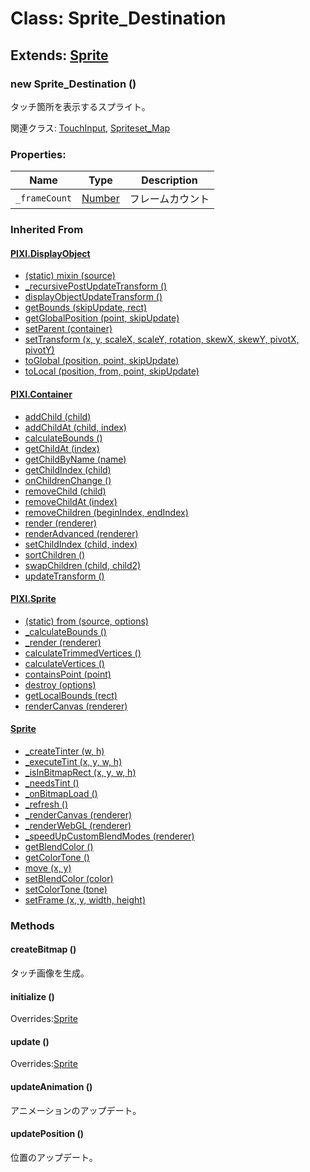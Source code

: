 # Class: Sprite_Destination

## Extends: [Sprite](Sprite.md)

### new Sprite_Destination ()

タッチ箇所を表示するスプライト。

関連クラス: [TouchInput](TouchInput.md), [Spriteset_Map](Spriteset_Map.md)

### Properties:

| Name          | Type                | Description      |
| ------------- | ------------------- | ---------------- |
| `_frameCount` | [Number](Number.md) | フレームカウント |

### Inherited From

#### [PIXI.DisplayObject](PIXI.DisplayObject.md)

- [(static) mixin (source)](PIXI.DisplayObject.md#static-mixin-source)
- [\_recursivePostUpdateTransform ()](PIXI.DisplayObject.md#_recursivepostupdatetransform-)
- [displayObjectUpdateTransform ()](PIXI.DisplayObject.md#displayobjectupdatetransform-)
- [getBounds (skipUpdate, rect)](PIXI.DisplayObject.md#getbounds-skipupdate-rect--pixirectangle)
- [getGlobalPosition (point, skipUpdate)](PIXI.DisplayObject.md#getglobalposition-point-skipupdate--pixipoint)
- [setParent (container)](PIXI.DisplayObject.md#setparent-container--pixicontainer)
- [setTransform (x, y, scaleX, scaleY, rotation, skewX, skewY, pivotX, pivotY)](PIXI.DisplayObject.md#settransform-x-y-scalex-scaley-rotation-skewx-skewy-pivotx-pivoty--pixidisplayobject)
- [toGlobal (position, point, skipUpdate)](PIXI.DisplayObject.md#toglobal-position-point-skipupdate--pixipoint)
- [toLocal (position, from, point, skipUpdate)](PIXI.DisplayObject.md#tolocal-position-from-point-skipupdate--pixipoint)

#### [PIXI.Container](PIXI.Container.md)

- [addChild (child) ](PIXI.Container.md#addchild-child--pixidisplayobject)
- [addChildAt (child, index)](PIXI.Container.md#addchildat-child-index--pixidisplayobject)
- [calculateBounds ()](PIXI.Container.md#calculatebounds-)
- [getChildAt (index)](PIXI.Container.md#getchildat-index--pixidisplayobject)
- [getChildByName (name)](PIXI.Container.md#getchildbyname-name--pixidisplayobject)
- [getChildIndex (child)](PIXI.Container.md#getchildindex-child--pixidisplayobject)
- [onChildrenChange ()](PIXI.Container.md#onchildrenchange-)
- [removeChild (child)](PIXI.Container.md#removechild-child--pixidisplayobject)
- [removeChildAt (index)](PIXI.Container.md#removechildat-index--pixidisplayobject)
- [removeChildren (beginIndex, endIndex)](PIXI.Container.md#removechildren-beginindex-endindex--arraypixidisplayobject)
- [render (renderer)](PIXI.Container.md#render-renderer)
- [renderAdvanced (renderer)](PIXI.Container.md#renderadvanced-renderer)
- [setChildIndex (child, index)](PIXI.Container.md#setchildindex-child-index)
- [sortChildren ()](PIXI.Container.md#sortchildren-)
- [swapChildren (child, child2)](PIXI.Container.md#swapchildren-child-child2)
- [updateTransform ()](PIXI.Container.md#updatetransform-)

#### [PIXI.Sprite](PIXI.Sprite.md)

- [(static) from (source, options)](PIXI.Sprite.md#static-from-source-options--pixisprite)
- [\_calculateBounds ()](PIXI.Sprite.md#_calculatebounds-)
- [\_render (renderer)](PIXI.Sprite.md#_render-renderer)
- [calculateTrimmedVertices ()](PIXI.Sprite.md#calculatetrimmedvertices-)
- [calculateVertices ()](PIXI.Sprite.md#calculatevertices-)
- [containsPoint (point)](PIXI.Sprite.md#containspoint-point--boolean)
- [destroy (options)](PIXI.Sprite.md#destroy-options)
- [getLocalBounds (rect)](PIXI.Sprite.md#getlocalbounds-rect--pixirectangle)
- [renderCanvas (renderer)](PIXI.Sprite.md#rendercanvas-renderer)

#### [Sprite](Sprite.md)

- [\_createTinter (w, h)](Sprite.md#_createtinter-w-h)
- [\_executeTint (x, y, w, h)](Sprite.md#_executetint-x-y-w-h)
- [\_isInBitmapRect (x, y, w, h)](Sprite.md#_isinbitmaprect-x-y-w-h--boolean)
- [\_needsTint ()](Sprite.md#_needstint---boolean)
- [\_onBitmapLoad ()](Sprite.md#_onbitmapload-)
- [\_refresh ()](Sprite.md#_refresh-)
- [\_renderCanvas (renderer)](Sprite.md#_rendercanvas-renderer)
- [\_renderWebGL (renderer)](Sprite.md#_renderwebgl-renderer)
- [\_speedUpCustomBlendModes (renderer)](Sprite.md#_speedupcustomblendmodes-renderer)
- [getBlendColor ()](Sprite.md#getblendcolor---array)
- [getColorTone ()](Sprite.md#getcolortone---array)
- [move (x, y)](Sprite.md#Sprite.md#move-x-y)
- [setBlendColor (color)](Sprite.md#setblendcolor-color)
- [setColorTone (tone)](Sprite.md#setcolortone-tone)
- [setFrame (x, y, width, height)](Sprite.md#setframe-x-y-width-height)

### Methods

#### createBitmap ()

タッチ画像を生成。

#### initialize ()

Overrides:[Sprite](Sprite.md#initialize-)

#### update ()

Overrides:[Sprite](Sprite.md#update-)

#### updateAnimation ()

アニメーションのアップデート。

#### updatePosition ()

位置のアップデート。

